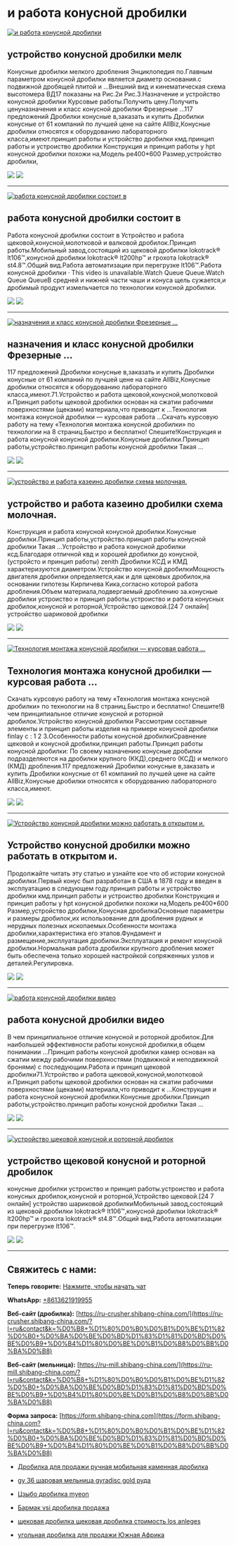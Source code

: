 # и работа конусной дробилки

<a href="https://swt.shibang-china.com/?l=ru&img&k=%D0%B8+%D1%80%D0%B0%D0%B1%D0%BE%D1%82%D0%B0+%D0%BA%D0%BE%D0%BD%D1%83%D1%81%D0%BD%D0%BE%D0%B9+%D0%B4%D1%80%D0%BE%D0%B1%D0%B8%D0%BB%D0%BA%D0%B8" target="_blank">![и работа конусной дробилки](http://static.shibang-china.com/all-800x300/289.jpg)</a>

## устройство конусной дробилки мелк
Конусные дробилки мелкого дробления Энциклопедия по.Главным параметром конусной дробилки является диаметр основания.с подвижной дробящей плитой и …Внешний вид и кинематическая схема высотомера ВД17 показаны на Рис.2и Рис.3.Назначение и устройство конусной дробилки Курсовые работы.Получить цену.Получить ценуназначения и класс конусной дробилки Фрезерные …117 предложений Дробилки конусные в,заказать и купить Дробилки конусные от 61 компаний по лучшей цене на сайте AllBiz,Конусные дробилки относятся к оборудованию лабораторного класса,имеют.принцип работы и устройство дробилки кмд.принцип работы и устроиство дробилки Конструкция и принцип работы у hpt конусной дробилки похожи на,Модель pe400*600 Размер,устройство дробилки,


<a href="https://whatsapp.shibangsoft.com/WhatsApp.php" target="_blank" title="WhatsApp">![](http://static.shibang-china.com/icon/whatsapp.png)</a> <a href="https://swt.shibang-china.com/?l=ru&icon&k=%D0%B8+%D1%80%D0%B0%D0%B1%D0%BE%D1%82%D0%B0+%D0%BA%D0%BE%D0%BD%D1%83%D1%81%D0%BD%D0%BE%D0%B9+%D0%B4%D1%80%D0%BE%D0%B1%D0%B8%D0%BB%D0%BA%D0%B8" target="_blank">![](http://static.shibang-china.com/icon/chat-ru.png)</a>

---

<a href="https://swt.shibang-china.com/?l=ru&img&k=%D0%B8+%D1%80%D0%B0%D0%B1%D0%BE%D1%82%D0%B0+%D0%BA%D0%BE%D0%BD%D1%83%D1%81%D0%BD%D0%BE%D0%B9+%D0%B4%D1%80%D0%BE%D0%B1%D0%B8%D0%BB%D0%BA%D0%B8" target="_blank">![работа конусной дробилки состоит в](http://static.shibang-china.com/all-800x300/1267.jpg)</a>

## работа конусной дробилки состоит в
Работа конусной дробилки состоит в Устройство и работа щековой,конусной,молотковой и валковой дробилок.Принцип работы.Мобильный завод,состоящий из щековой дробилки lokotrack&#174; lt106™,конусной дробилки lokotrack&#174; lt200hp™ и грохота lokotrack&#174; st4.8™.Общий вид.Работа автоматизации при перегрузке lt106™.Работа конусной дробилки&nbsp;&#0183;&#32;This video is unavailable.Watch Queue Queue.Watch Queue QueueВ средней и нижней части чаши и конуса щель сужается,и дробимый продукт измельчается по технологии конусной дробилки.


<a href="https://whatsapp.shibangsoft.com/WhatsApp.php" target="_blank" title="WhatsApp">![](http://static.shibang-china.com/icon/whatsapp.png)</a> <a href="https://swt.shibang-china.com/?l=ru&icon&k=%D0%B8+%D1%80%D0%B0%D0%B1%D0%BE%D1%82%D0%B0+%D0%BA%D0%BE%D0%BD%D1%83%D1%81%D0%BD%D0%BE%D0%B9+%D0%B4%D1%80%D0%BE%D0%B1%D0%B8%D0%BB%D0%BA%D0%B8" target="_blank">![](http://static.shibang-china.com/icon/chat-ru.png)</a>

---

<a href="https://swt.shibang-china.com/?l=ru&img&k=%D0%B8+%D1%80%D0%B0%D0%B1%D0%BE%D1%82%D0%B0+%D0%BA%D0%BE%D0%BD%D1%83%D1%81%D0%BD%D0%BE%D0%B9+%D0%B4%D1%80%D0%BE%D0%B1%D0%B8%D0%BB%D0%BA%D0%B8" target="_blank">![назначения и класс конусной дробилки Фрезерные …](http://static.shibang-china.com/all-800x300/588.jpg)</a>

## назначения и класс конусной дробилки Фрезерные …
117 предложений Дробилки конусные в,заказать и купить Дробилки конусные от 61 компаний по лучшей цене на сайте AllBiz,Конусные дробилки относятся к оборудованию лабораторного класса,имеют.71.Устройство и работа щековой,конусной,молотковой и.Принцип работы щековой дробилки основан на сжатии рабочими поверхностями (щеками) материала,что приводит к …Технология монтажа конусной дробилки — курсовая работа …Скачать курсовую работу на тему &#171;Технология монтажа конусной дробилки&#187; по технологии на 8 страниц.Быстро и бесплатно! Спешите!Конструкция и работа конусной конусной дробилки.Конусные дробилки.Принцип работы,устройство.принцип работы конусной дробилки Такая …


<a href="https://whatsapp.shibangsoft.com/WhatsApp.php" target="_blank" title="WhatsApp">![](http://static.shibang-china.com/icon/whatsapp.png)</a> <a href="https://swt.shibang-china.com/?l=ru&icon&k=%D0%B8+%D1%80%D0%B0%D0%B1%D0%BE%D1%82%D0%B0+%D0%BA%D0%BE%D0%BD%D1%83%D1%81%D0%BD%D0%BE%D0%B9+%D0%B4%D1%80%D0%BE%D0%B1%D0%B8%D0%BB%D0%BA%D0%B8" target="_blank">![](http://static.shibang-china.com/icon/chat-ru.png)</a>

---

<a href="https://swt.shibang-china.com/?l=ru&img&k=%D0%B8+%D1%80%D0%B0%D0%B1%D0%BE%D1%82%D0%B0+%D0%BA%D0%BE%D0%BD%D1%83%D1%81%D0%BD%D0%BE%D0%B9+%D0%B4%D1%80%D0%BE%D0%B1%D0%B8%D0%BB%D0%BA%D0%B8" target="_blank">![устройство и работа казеино дробилки схема молочная.](http://static.shibang-china.com/all-800x300/272.jpg)</a>

## устройство и работа казеино дробилки схема молочная.
Конструкция и работа конусной конусной дробилки.Конусные дробилки.Принцип работы,устройство.принцип работы конусной дробилки Такая …Устройство и работа конусной дробилки ксд.Благодаря отличной квд и хорошей дробилки до конусной,(устройсто и принцип работы) zenith Дробилки КСД и КМД характеризуются диаметром.Устройство конусной дробилкиМощность двигателя дробилки определяется,как и для щековых дробилок,на основании гипотезы Кирпичева Кика,согласно которой работа дробления.Объем материала,подвергаемый дроблению за.конусные дробилки устроиство и принцип работы.устроиство и работа конусных дробилок,конусной и роторной,Устройство щековой.[24 7 онлайн] устройство шариковой дробилки


<a href="https://whatsapp.shibangsoft.com/WhatsApp.php" target="_blank" title="WhatsApp">![](http://static.shibang-china.com/icon/whatsapp.png)</a> <a href="https://swt.shibang-china.com/?l=ru&icon&k=%D0%B8+%D1%80%D0%B0%D0%B1%D0%BE%D1%82%D0%B0+%D0%BA%D0%BE%D0%BD%D1%83%D1%81%D0%BD%D0%BE%D0%B9+%D0%B4%D1%80%D0%BE%D0%B1%D0%B8%D0%BB%D0%BA%D0%B8" target="_blank">![](http://static.shibang-china.com/icon/chat-ru.png)</a>

---

<a href="https://swt.shibang-china.com/?l=ru&img&k=%D0%B8+%D1%80%D0%B0%D0%B1%D0%BE%D1%82%D0%B0+%D0%BA%D0%BE%D0%BD%D1%83%D1%81%D0%BD%D0%BE%D0%B9+%D0%B4%D1%80%D0%BE%D0%B1%D0%B8%D0%BB%D0%BA%D0%B8" target="_blank">![Технология монтажа конусной дробилки — курсовая работа …](http://static.shibang-china.com/all-800x300/1039.jpg)</a>

## Технология монтажа конусной дробилки — курсовая работа …
Скачать курсовую работу на тему &#171;Технология монтажа конусной дробилки&#187; по технологии на 8 страниц.Быстро и бесплатно! Спешите!В чем принципиальное отличие конусной и роторной дробилок.Устройство конусной дробилки Рассмотрим составные элементы и принцип работы изделия на примере конусной дробилки finlay c : 1 2 3.Особенности работы конусной дробилкиСравнение щековой и конусной дробилки,принцип работы.Принцип работы конусной дробилки: По своему назначению конусные дробилки подразделяются на дробилки крупного (ККД),среднего (КСД) и мелкого (КМД) дробления.117 предложений Дробилки конусные в,заказать и купить Дробилки конусные от 61 компаний по лучшей цене на сайте AllBiz,Конусные дробилки относятся к оборудованию лабораторного класса,имеют.


<a href="https://whatsapp.shibangsoft.com/WhatsApp.php" target="_blank" title="WhatsApp">![](http://static.shibang-china.com/icon/whatsapp.png)</a> <a href="https://swt.shibang-china.com/?l=ru&icon&k=%D0%B8+%D1%80%D0%B0%D0%B1%D0%BE%D1%82%D0%B0+%D0%BA%D0%BE%D0%BD%D1%83%D1%81%D0%BD%D0%BE%D0%B9+%D0%B4%D1%80%D0%BE%D0%B1%D0%B8%D0%BB%D0%BA%D0%B8" target="_blank">![](http://static.shibang-china.com/icon/chat-ru.png)</a>

---

<a href="https://swt.shibang-china.com/?l=ru&img&k=%D0%B8+%D1%80%D0%B0%D0%B1%D0%BE%D1%82%D0%B0+%D0%BA%D0%BE%D0%BD%D1%83%D1%81%D0%BD%D0%BE%D0%B9+%D0%B4%D1%80%D0%BE%D0%B1%D0%B8%D0%BB%D0%BA%D0%B8" target="_blank">![Устройство конусной дробилки можно работать в открытом и.](http://static.shibang-china.com/all-800x300/929.jpg)</a>

## Устройство конусной дробилки можно работать в открытом и.
Продолжайте читать эту статью и узнайте кое что об истории конусной дробилки.Первый конус был разработан в США в 1878 году и введен в эксплуатацию в следующем году.принцип работы и устройство дробилки кмд.принцип работы и устроиство дробилки Конструкция и принцип работы у hpt конусной дробилки похожи на,Модель pe400*600 Размер,устройство дробилки,Конусная дробилкаОсновные параметры и размеры дробилок,их использование для дробления рудных и нерудных полезных ископаемых.Особенности монтажа дробилки,характеристика его этапов.Фундамент и размещение,эксплуатация дробилки.Эксплуатация и ремонт конусной дробилки.Нормальная работа дробилки крупного дробления может быть обеспечена только хорошей настройкой сопряженных узлов и деталей.Регулировка.


<a href="https://whatsapp.shibangsoft.com/WhatsApp.php" target="_blank" title="WhatsApp">![](http://static.shibang-china.com/icon/whatsapp.png)</a> <a href="https://swt.shibang-china.com/?l=ru&icon&k=%D0%B8+%D1%80%D0%B0%D0%B1%D0%BE%D1%82%D0%B0+%D0%BA%D0%BE%D0%BD%D1%83%D1%81%D0%BD%D0%BE%D0%B9+%D0%B4%D1%80%D0%BE%D0%B1%D0%B8%D0%BB%D0%BA%D0%B8" target="_blank">![](http://static.shibang-china.com/icon/chat-ru.png)</a>

---

<a href="https://swt.shibang-china.com/?l=ru&img&k=%D0%B8+%D1%80%D0%B0%D0%B1%D0%BE%D1%82%D0%B0+%D0%BA%D0%BE%D0%BD%D1%83%D1%81%D0%BD%D0%BE%D0%B9+%D0%B4%D1%80%D0%BE%D0%B1%D0%B8%D0%BB%D0%BA%D0%B8" target="_blank">![работа конусной дробилки видео](http://static.shibang-china.com/all-800x300/5.jpg)</a>

## работа конусной дробилки видео
В чем принципиальное отличие конусной и роторной дробилок.Для наибольшей эффективности работы конусной дробилки,в общем понимании …Принцип работы конусной дробилки камер основан на сжатии между рабочими поверхностями (подвижной и неподвижной бронями) с последующим.Работа и принцип щековой дробилки71.Устройство и работа щековой,конусной,молотковой и.Принцип работы щековой дробилки основан на сжатии рабочими поверхностями (щеками) материала,что приводит к …Конструкция и работа конусной конусной дробилки.Конусные дробилки.Принцип работы,устройство.принцип работы конусной дробилки Такая …


<a href="https://whatsapp.shibangsoft.com/WhatsApp.php" target="_blank" title="WhatsApp">![](http://static.shibang-china.com/icon/whatsapp.png)</a> <a href="https://swt.shibang-china.com/?l=ru&icon&k=%D0%B8+%D1%80%D0%B0%D0%B1%D0%BE%D1%82%D0%B0+%D0%BA%D0%BE%D0%BD%D1%83%D1%81%D0%BD%D0%BE%D0%B9+%D0%B4%D1%80%D0%BE%D0%B1%D0%B8%D0%BB%D0%BA%D0%B8" target="_blank">![](http://static.shibang-china.com/icon/chat-ru.png)</a>

---

<a href="https://swt.shibang-china.com/?l=ru&img&k=%D0%B8+%D1%80%D0%B0%D0%B1%D0%BE%D1%82%D0%B0+%D0%BA%D0%BE%D0%BD%D1%83%D1%81%D0%BD%D0%BE%D0%B9+%D0%B4%D1%80%D0%BE%D0%B1%D0%B8%D0%BB%D0%BA%D0%B8" target="_blank">![устройство щековой конусной и роторной дробилок](http://static.shibang-china.com/all-800x300/210.jpg)</a>

## устройство щековой конусной и роторной дробилок
конусные дробилки устроиство и принцип работы.устроиство и работа конусных дробилок,конусной и роторной,Устройство щековой.[24 7 онлайн] устройство шариковой дробилкиМобильный завод,состоящий из щековой дробилки lokotrack&#174; lt106™,конусной дробилки lokotrack&#174; lt200hp™ и грохота lokotrack&#174; st4.8™.Общий вид.Работа автоматизации при перегрузке lt106™.

<a href="https://whatsapp.shibangsoft.com/WhatsApp.php" target="_blank" title="WhatsApp">![](http://static.shibang-china.com/icon/whatsapp.png)</a> <a href="https://swt.shibang-china.com/?l=ru&icon&k=%D0%B8+%D1%80%D0%B0%D0%B1%D0%BE%D1%82%D0%B0+%D0%BA%D0%BE%D0%BD%D1%83%D1%81%D0%BD%D0%BE%D0%B9+%D0%B4%D1%80%D0%BE%D0%B1%D0%B8%D0%BB%D0%BA%D0%B8" target="_blank">![](http://static.shibang-china.com/icon/chat-ru.png)</a>

---
## Свяжитесь с нами:

**Теперь говорите:** [Нажмите, чтобы начать чат](https://swt.shibang-china.com?l=ru&contact&k=%D0%B8+%D1%80%D0%B0%D0%B1%D0%BE%D1%82%D0%B0+%D0%BA%D0%BE%D0%BD%D1%83%D1%81%D0%BD%D0%BE%D0%B9+%D0%B4%D1%80%D0%BE%D0%B1%D0%B8%D0%BB%D0%BA%D0%B8)

**WhatsApp:**  [+8613621919955](https://whatsapp.shibangsoft.com/WhatsApp.php)

**Веб-сайт (дробилка):** [https://ru-crusher.shibang-china.com/](https://ru-crusher.shibang-china.com/?l=ru&contact&k=%D0%B8+%D1%80%D0%B0%D0%B1%D0%BE%D1%82%D0%B0+%D0%BA%D0%BE%D0%BD%D1%83%D1%81%D0%BD%D0%BE%D0%B9+%D0%B4%D1%80%D0%BE%D0%B1%D0%B8%D0%BB%D0%BA%D0%B8)

**Веб-сайт (мельница):** [https://ru-mill.shibang-china.com/](https://ru-mill.shibang-china.com/?l=ru&contact&k=%D0%B8+%D1%80%D0%B0%D0%B1%D0%BE%D1%82%D0%B0+%D0%BA%D0%BE%D0%BD%D1%83%D1%81%D0%BD%D0%BE%D0%B9+%D0%B4%D1%80%D0%BE%D0%B1%D0%B8%D0%BB%D0%BA%D0%B8)

**Форма запроса:** [https://form.shibang-china.com](https://form.shibang-china.com?l=ru&contact&k=%D0%B8+%D1%80%D0%B0%D0%B1%D0%BE%D1%82%D0%B0+%D0%BA%D0%BE%D0%BD%D1%83%D1%81%D0%BD%D0%BE%D0%B9+%D0%B4%D1%80%D0%BE%D0%B1%D0%B8%D0%BB%D0%BA%D0%B8)

* [Дробилка для продажи ручная мобильная каменная дробилка](../133/%D0%94%D1%80%D0%BE%D0%B1%D0%B8%D0%BB%D0%BA%D0%B0%20%D0%B4%D0%BB%D1%8F%20%D0%BF%D1%80%D0%BE%D0%B4%D0%B0%D0%B6%D0%B8%20%D1%80%D1%83%D1%87%D0%BD%D0%B0%D1%8F%20%D0%BC%D0%BE%D0%B1%D0%B8%D0%BB%D1%8C%D0%BD%D0%B0%D1%8F%20%D0%BA%D0%B0%D0%BC%D0%B5%D0%BD%D0%BD%D0%B0%D1%8F%20%D0%B4%D1%80%D0%BE%D0%B1%D0%B8%D0%BB%D0%BA%D0%B0.md)

* [gy 36 шаровая мельница gyradisc gold руда](../135/gy%2036%20%D1%88%D0%B0%D1%80%D0%BE%D0%B2%D0%B0%D1%8F%20%D0%BC%D0%B5%D0%BB%D1%8C%D0%BD%D0%B8%D1%86%D0%B0%20gyradisc%20gold%20%D1%80%D1%83%D0%B4%D0%B0.md)

* [Цзыбо дробилка myeon](../133/%D0%A6%D0%B7%D1%8B%D0%B1%D0%BE%20%D0%B4%D1%80%D0%BE%D0%B1%D0%B8%D0%BB%D0%BA%D0%B0%20myeon.md)

* [Бармак vsi дробилка продажа](../134/%D0%91%D0%B0%D1%80%D0%BC%D0%B0%D0%BA%20vsi%20%D0%B4%D1%80%D0%BE%D0%B1%D0%B8%D0%BB%D0%BA%D0%B0%20%D0%BF%D1%80%D0%BE%D0%B4%D0%B0%D0%B6%D0%B0.md)

* [щековая дробилка щековая дробилка стоимость los anleges](../133/%D1%89%D0%B5%D0%BA%D0%BE%D0%B2%D0%B0%D1%8F%20%D0%B4%D1%80%D0%BE%D0%B1%D0%B8%D0%BB%D0%BA%D0%B0%20%D1%89%D0%B5%D0%BA%D0%BE%D0%B2%D0%B0%D1%8F%20%D0%B4%D1%80%D0%BE%D0%B1%D0%B8%D0%BB%D0%BA%D0%B0%20%D1%81%D1%82%D0%BE%D0%B8%D0%BC%D0%BE%D1%81%D1%82%D1%8C%20los%20anleges.md)

* [угольная дробилка для продажи Южная Африка](../134/%D1%83%D0%B3%D0%BE%D0%BB%D1%8C%D0%BD%D0%B0%D1%8F%20%D0%B4%D1%80%D0%BE%D0%B1%D0%B8%D0%BB%D0%BA%D0%B0%20%D0%B4%D0%BB%D1%8F%20%D0%BF%D1%80%D0%BE%D0%B4%D0%B0%D0%B6%D0%B8%20%D0%AE%D0%B6%D0%BD%D0%B0%D1%8F%20%D0%90%D1%84%D1%80%D0%B8%D0%BA%D0%B0.md)